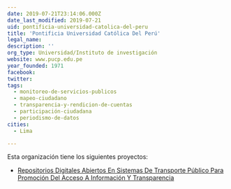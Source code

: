 ```yaml
---
date: 2019-07-21T23:14:06.000Z
date_last_modified: 2019-07-21
uid: pontificia-universidad-catolica-del-peru
title: 'Pontificia Universidad Católica Del Perú'
legal_name: 
description: ''
org_type: Universidad/Instituto de investigación
website: www.pucp.edu.pe
year_founded: 1971
facebook: 
twitter: 
tags:
  - monitoreo-de-servicios-publicos
  - mapeo-ciudadano
  - transparencia-y-rendicion-de-cuentas
  - participación-ciudadana
  - periodismo-de-datos
cities: 
  - Lima

---
```


Esta organización tiene los siguientes proyectos:

- [Repositorios Digitales Abiertos En Sistemas De Transporte Público Para Promoción Del Acceso A Información Y Transparencia](/proyectos/repositorios-digitales-abiertos-en-sistemas-de-transporte-publico-para-promocion-del-acceso-a-informacion-y-transparencia)
